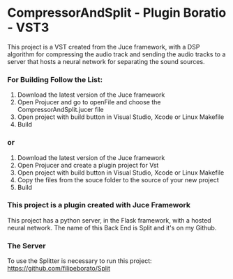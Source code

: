 # CompressorAndSplit - Plugin Boratio - VST3

This project is a VST created from the Juce framework, with a DSP algorithm for compressing the audio track and sending the audio tracks to a server that hosts a neural network for separating the sound sources.

### For Building Follow the List:

1. Download the latest version of the Juce framework
2. Open Projucer and go to openFile and choose the CompressorAndSplit.jucer file
3. Open project with build button in Visual Studio, Xcode or Linux Makefile
4. Build

### or

1. Download the latest version of the Juce framework
2. Open Projucer and create a plugin project for Vst
3. Open project with build button in Visual Studio, Xcode or Linux Makefile
4. Copy the files from the souce folder to the source of your new project
5. Build

### This project is a plugin created with Juce Framework
    
This project has a python server, in the Flask framework, with a hosted neural network. The name of this Back End is Split and it's on my Github.

### The Server
To use the Splitter is necessary to run this project:
https://github.com/filipeborato/Split
    

